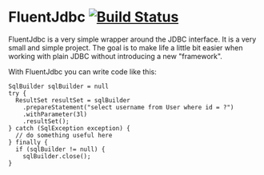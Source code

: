 FluentJdbc  [![Build Status](https://travis-ci.org/patka/FluentJdbc.png)](https://travis-ci.org/patka/FluentJdbc)
==========

FluentJdbc is a very simple wrapper around the JDBC interface. It is a very small
and simple project. The goal is to make life a little bit easier
when working with plain JDBC without introducing a new "framework".

With FluentJdbc you can write code like this:
```
SqlBuilder sqlBuilder = null
try {
  ResultSet resultSet = sqlBuilder
    .prepareStatement("select username from User where id = ?")
    .withParameter(3l)
    .resultSet();
} catch (SqlException exception) {
  // do something useful here
} finally {
  if (sqlBuilder != null) {
    sqlBuilder.close();
}
```
